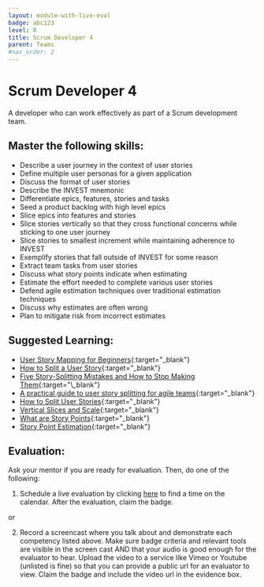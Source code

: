 ```yaml
---
layout: module-with-live-eval
badge: abc123
level: 0
title: Scrum Developer 4
parent: Teams
#nav_order: 2
---
```

# Scrum Developer 4

A developer who can work effectively as part of a Scrum development team.

## Master the following skills:

- Describe a user journey in the context of user stories
- Define multiple user personas for a given application
- Discuss the format of user stories
- Describe the INVEST mnemonic
- Differentiate epics, features, stories and tasks
- Seed a product backlog with high level epics
- Slice epics into features and stories
- Slice stories vertically so that they cross functional concerns while sticking to one user journey
- Slice stories to smallest increment while maintaining adherence to INVEST
- Exemplify stories that fall outside of INVEST for some reason
- Extract team tasks from user stories
- Discuss what story points indicate when estimating
- Estimate the effort needed to complete various user stories
- Defend agile estimation techniques over traditional estimation techniques
- Discuss why estimates are often wrong
- Plan to mitigate risk from incorrect estimates

## Suggested Learning:

- [User Story Mapping for Beginners](https://storiesonboard.com/user-story-mapping-intro.html){:target="\_blank"}
- [How to Split a User Story](https://agileforall.com/resources/how-to-split-a-user-story/){:target="\_blank"}
- [Five Story-Splitting Mistakes and How to Stop Making Them](https://www.mountaingoatsoftware.com/blog/five-story-splitting-mistakes-and-how-to-stop-making-them#:~:text=Splitting%20a%20spike%20out%20of,too%20large%20after%20the%20spike.){:target="\_blank"}
- [A practical guide to user story splitting for agile teams](https://techbeacon.com/app-dev-testing/practical-guide-user-story-splitting-agile-teams){:target="\_blank"}
- [How to Split User Stories](https://www.mountaingoatsoftware.com/blog/video-training-how-to-split-user-stories){:target="\_blank"}
- [Vertical Slices and Scale](https://agileforall.com/vertical-slices-and-scale/){:target="\_blank"}
- [What are Story Points](https://www.mountaingoatsoftware.com/blog/what-are-story-points){:target="\_blank"}
- [Story Point Estimation](https://www.youtube.com/watch?v=n8MxsFtolAM){:target="\_blank"}

## Evaluation:

Ask your mentor if you are ready for evaluation. Then, do one of the following:

1. Schedule a live evaluation by clicking [here](https://api.logro.io/widget/appointment/codex-evals/full-stack) to find a time on the calendar. After the evaluation, claim the badge.

or

2. Record a screencast where you talk about and demonstrate each competency listed above. Make sure badge criteria and relevant tools are visible in the screen cast AND that your audio is good enough for the evaluator to hear. Upload the video to a service like Vimeo or Youtube (unlisted is fine) so that you can provide a public url for an evaluator to view. Claim the badge and include the video url in the evidence box.
